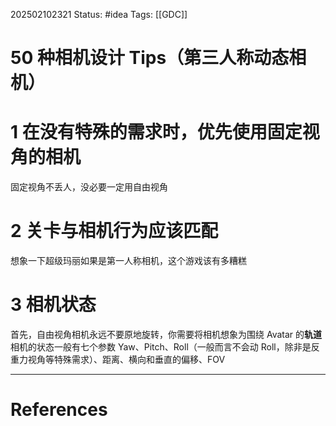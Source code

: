 202502102321
Status: #idea
Tags: [[GDC]]
# 50 种相机设计 Tips（第三人称动态相机）

# 1 在没有特殊的需求时，优先使用固定视角的相机
固定视角不丢人，没必要一定用自由视角
# 2 关卡与相机行为应该匹配
想象一下超级玛丽如果是第一人称相机，这个游戏该有多糟糕
# 3 相机状态
首先，自由视角相机永远不要原地旋转，你需要将相机想象为围绕 Avatar 的**轨道**
相机的状态一般有七个参数 Yaw、Pitch、Roll（一般而言不会动 Roll，除非是反重力视角等特殊需求）、距离、横向和垂直的偏移、FOV

---
# References